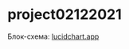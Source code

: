 # project02122021
Блок-схема: [lucidchart.app](https://lucid.app/lucidchart/765330b2-4530-4c24-a224-e5acc551ebf2/edit?invitationId=inv_1986b984-8ea0-4237-905c-a857111a3f40)
